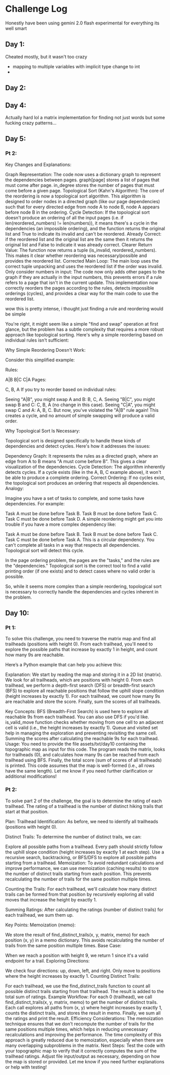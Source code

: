 # Challenge Log
Honestly have been using gemini 2.0 flash experimental for everything its well smart

<!-- @import "[TOC]" {cmd="toc" depthFrom=1 depthTo=6 orderedList=false} -->

## Day 1:
Cheated mostly, but it wasn't too crazy
- mapping to multiple variables with implicit type change to int
- 

## Day 2:

## Day 4:
Actually hard lol a matrix implementation for finding not just words but some fucking crazy patterns... 

## Day 5:
### Pt 2:
Key Changes and Explanations:

Graph Representation: The code now uses a dictionary graph to represent the dependencies between pages. graph[page] stores a list of pages that must come after page. in_degree stores the number of pages that must come before a given page.
Topological Sort (Kahn's Algorithm): The core of the reordering is now a topological sort algorithm. This algorithm is designed to order nodes in a directed graph (like our page dependencies) such that for every directed edge from node A to node B, node A appears before node B in the ordering.
Cycle Detection: If the topological sort doesn't produce an ordering of all the input pages (i.e. if len(reordered_numbers) != len(numbers)), it means there's a cycle in the dependencies (an impossible ordering), and the function returns the original list and True to indicate its invalid and can't be reordered.
Already Correct: if the reordered list and the original list are the same then it returns the original list and False to indicate it was already correct.
Clearer Return Value: The function now returns a tuple (is_invalid, reordered_numbers). This makes it clear whether reordering was necessary/possible and provides the reordered list.
Corrected Main Loop: The main loop uses the correct tuple unpacking and uses the reordered list if the order was invalid.
Only consider numbers in input: The code now only adds other pages to the graph if they are actually in the input numbers, this prevents errors if a rule refers to a page that isn't in the current update.
This implementation now correctly reorders the pages according to the rules, detects impossible orderings (cycles), and provides a clear way for the main code to use the reordered list.






wow this is pretty intense, i thought just finding a rule and reordering would be simple



You're right, it might seem like a simple "find and swap" operation at first glance, but the problem has a subtle complexity that requires a more robust approach like topological sorting. Here's why a simple reordering based on individual rules isn't sufficient:

Why Simple Reordering Doesn't Work:

Consider this simplified example:

Rules:

A|B
B|C
C|A
Pages:

C, B, A
If you try to reorder based on individual rules:

Seeing "A|B", you might swap A and B: B, C, A.
Seeing "B|C", you might swap B and C: C, B, A (no change in this case).
Seeing "C|A", you might swap C and A: A, B, C.
But now, you've violated the "A|B" rule again! This creates a cycle, and no amount of simple swapping will produce a valid order.

Why Topological Sort Is Necessary:

Topological sort is designed specifically to handle these kinds of dependencies and detect cycles. Here's how it addresses the issues:

Dependency Graph: It represents the rules as a directed graph, where an edge from A to B means "A must come before B". This gives a clear visualization of the dependencies.
Cycle Detection: The algorithm inherently detects cycles. If a cycle exists (like in the A, B, C example above), it won't be able to produce a complete ordering.
Correct Ordering: If no cycles exist, the topological sort produces an ordering that respects all dependencies.
Analogy:

Imagine you have a set of tasks to complete, and some tasks have dependencies. For example:

Task A must be done before Task B.
Task B must be done before Task C.
Task C must be done before Task D.
A simple reordering might get you into trouble if you have a more complex dependency like:

Task A must be done before Task B.
Task B must be done before Task C.
Task C must be done before Task A.
This is a circular dependency. You can't complete all tasks in a way that respects all dependencies. Topological sort will detect this cycle.

In the page ordering problem, the pages are the "tasks," and the rules are the "dependencies." Topological sort is the correct tool to find a valid printing order (if one exists) and to detect cases where no valid order is possible.

So, while it seems more complex than a simple reordering, topological sort is necessary to correctly handle the dependencies and cycles inherent in the problem.


## Day 10:
### Pt 1:
To solve this challenge, you need to traverse the matrix map and find all trailheads (positions with height 0). From each trailhead, you'll need to explore the possible paths that increase by exactly 1 in height, and count how many 9s are reachable.

Here’s a Python example that can help you achieve this:

Explanation:
We start by reading the map and storing it in a 2D list (matrix).
We look for all trailheads, which are positions with height 0.
From each trailhead, we perform a depth-first search (DFS) or breadth-first search (BFS) to explore all reachable positions that follow the uphill slope condition (height increases by exactly 1).
For each trailhead, we count how many 9s are reachable and store the score.
Finally, sum the scores of all trailheads.

Key Concepts:
BFS (Breadth-First Search) is used here to explore all reachable 9s from each trailhead. You can also use DFS if you'd like.
is_valid_move function checks whether moving from one cell to an adjacent cell is valid (i.e., the height increases by exactly 1).
Queue and visited set help in managing the exploration and preventing revisiting the same cell.
Summing the scores after calculating the reachable 9s for each trailhead.
Usage:
You need to provide the file assets/txt/day10 containing the topographic map as input for this code.
The program reads the matrix, looks for trailheads (0), and calculates how many 9s can be reached from each trailhead using BFS.
Finally, the total score (sum of scores of all trailheads) is printed.
This code assumes that the map is well-formed (i.e., all rows have the same length). Let me know if you need further clarification or additional modifications!

### Pt 2:
To solve part 2 of the challenge, the goal is to determine the rating of each trailhead. The rating of a trailhead is the number of distinct hiking trails that start at that position.

Plan:
Trailhead Identification: As before, we need to identify all trailheads (positions with height 0).

Distinct Trails: To determine the number of distinct trails, we can:

Explore all possible paths from a trailhead. Every path should strictly follow the uphill slope condition (height increases by exactly 1 at each step).
Use a recursive search, backtracking, or BFS/DFS to explore all possible paths starting from a trailhead.
Memoization: To avoid redundant calculations and improve performance, we can use memoization (caching results) to store the number of distinct trails starting from each position. This prevents recalculating the number of trails for the same position multiple times.

Counting the Trails: For each trailhead, we'll calculate how many distinct trails can be formed from that position by recursively exploring all valid moves that increase the height by exactly 1.

Summing Ratings: After calculating the ratings (number of distinct trails) for each trailhead, we sum them up.

Key Points:
Memoization (memo):

We store the result of find_distinct_trails(x, y, matrix, memo) for each position (x, y) in a memo dictionary. This avoids recalculating the number of trails from the same position multiple times.
Base Case:

When we reach a position with height 9, we return 1 since it's a valid endpoint for a trail.
Exploring Directions:

We check four directions: up, down, left, and right. Only move to positions where the height increases by exactly 1.
Counting Distinct Trails:

For each trailhead, we use the find_distinct_trails function to count all possible distinct trails starting from that trailhead. The result is added to the total sum of ratings.
Example Workflow:
For each 0 (trailhead), we call find_distinct_trails(x, y, matrix, memo) to get the number of distinct trails.
Each call explores all paths from (x, y) where height increases by exactly 1, counts the distinct trails, and stores the result in memo.
Finally, we sum all the ratings and print the result.
Efficiency Considerations:
The memoization technique ensures that we don't recompute the number of trails for the same positions multiple times, which helps in reducing unnecessary recalculations and improving the performance.
The time complexity of this approach is greatly reduced due to memoization, especially when there are many overlapping subproblems in the matrix.
Next Steps:
Test the code with your topographic map to verify that it correctly computes the sum of the trailhead ratings.
Adjust file input/output as necessary, depending on how the map is stored or provided.
Let me know if you need further explanations or help with testing!